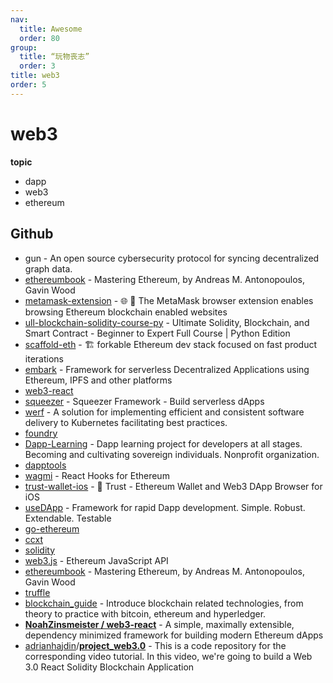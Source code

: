 ```yaml
---
nav:
  title: Awesome
  order: 80
group:
  title: “玩物丧志”
  order: 3
title: web3
order: 5
---
```


# web3

**topic**

- dapp
- web3
- ethereum

## Github

- gun - An open source cybersecurity protocol for syncing decentralized graph data.
- [ethereumbook](https://github.com/ethereumbook/ethereumbook) - Mastering Ethereum, by Andreas M. Antonopoulos, Gavin Wood
- [metamask-extension](https://github.com/MetaMask/metamask-extension) - 🌐 🔌 The MetaMask browser extension enables browsing Ethereum blockchain enabled websites
- [ull-blockchain-solidity-course-py](https://github.com/smartcontractkit/full-blockchain-solidity-course-py) - Ultimate Solidity, Blockchain, and Smart Contract - Beginner to Expert Full Course | Python Edition
- [scaffold-eth](https://github.com/scaffold-eth/scaffold-eth) - 🏗 forkable Ethereum dev stack focused on fast product iterations
- [embark](https://github.com/embarklabs/embark) - Framework for serverless Decentralized Applications using Ethereum, IPFS and other platforms
- [web3-react](https://github.com/NoahZinsmeister/web3-react)
- [squeezer](https://github.com/SqueezerIO/squeezer) - Squeezer Framework - Build serverless dApps
- [werf](https://github.com/werf/werf) - A solution for implementing efficient and consistent software delivery to Kubernetes facilitating best practices.
- [foundry](https://github.com/foundry-rs/foundry)
- [Dapp-Learning](https://github.com/Dapp-Learning-DAO/Dapp-Learning) - Dapp learning project for developers at all stages. Becoming and cultivating sovereign individuals. Nonprofit organization.
- [dapptools](https://github.com/dapphub/dapptools)
- [wagmi](https://github.com/tmm/wagmi) - React Hooks for Ethereum
- [trust-wallet-ios](https://github.com/trustwallet/trust-wallet-ios) - 📱 Trust - Ethereum Wallet and Web3 DApp Browser for iOS
- [useDApp](https://github.com/TrueFiEng/useDApp) - Framework for rapid Dapp development. Simple. Robust. Extendable. Testable
- [go-ethereum](https://github.com/ethereum/go-ethereum)
- [ccxt](https://github.com/ccxt/ccxt)
- [solidity](https://github.com/ethereum/solidity)
- [web3.js](https://github.com/ChainSafe/web3.js) - Ethereum JavaScript API
- [ethereumbook](https://github.com/ethereumbook/ethereumbook) - Mastering Ethereum, by Andreas M. Antonopoulos, Gavin Wood
- [truffle](https://github.com/trufflesuite/truffle)
- [blockchain_guide](https://github.com/yeasy/blockchain_guide) - Introduce blockchain related technologies, from theory to practice with bitcoin, ethereum and hyperledger.
- **[NoahZinsmeister / web3-react](https://github.com/NoahZinsmeister/web3-react)** - A simple, maximally extensible, dependency minimized framework for building modern Ethereum dApps
- [adrianhajdin](https://github.com/adrianhajdin)/**[project_web3.0](https://github.com/adrianhajdin/project_web3.0)** - This is a code repository for the corresponding video tutorial. In this video, we're going to build a Web 3.0 React Solidity Blockchain Application

